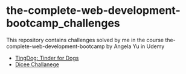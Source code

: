 # the-complete-web-development-bootcamp_challenges
This repository contains challenges solved by me in the course the-complete-web-development-bootcamp by Angela Yu in Udemy
-   [TingDog: Tinder for Dogs](https://claudi-tm.github.io/ting-dog-website/)
-   [Dicee Challanege](./dicee_challenge/)